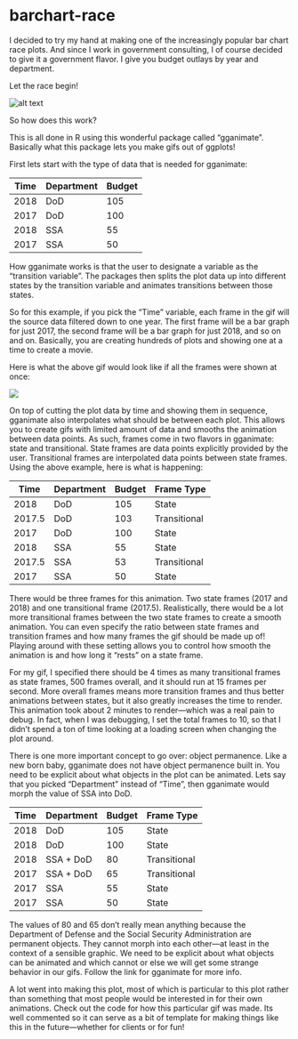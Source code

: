 # barchart-race
I decided to try my hand at making one of the increasingly popular bar chart race plots. And since I work in government consulting, I of course decided to give it a government flavor. I give you budget outlays by year and department.

Let the race begin!

![alt text](https://github.com/corydonbaylor/barchart-race/blob/master/final.gif?raw=true)

So how does this work?

This is all done in R using this wonderful package called “gganimate”. Basically what this package lets you make gifs out of ggplots!

First lets start with the type of data that is needed for gganimate:

| Time | Department | Budget |
|------|------------|--------|
| 2018 | DoD        | 105    |
| 2017 | DoD        | 100    |
| 2018 | SSA        | 55     |
| 2017 | SSA        | 50     |

How gganimate works is that the user to designate a variable as the “transition variable”. The packages then splits the plot data up into different states by the transition variable and animates transitions between those states. 

So for this example, if you pick the “Time” variable, each frame in the gif will the source data filtered down to one year. The first frame will be a bar graph for just 2017, the second frame will be a bar graph for just 2018, and so on and on. Basically, you are creating hundreds of plots and showing one at a time to create a movie.

Here is what the above gif would look like if all the frames were shown at once:

![](https://github.com/corydonbaylor/barchart-race/blob/master/all-together.jpg)

On top of cutting the plot data by time and showing them in sequence, gganimate also interpolates what should be between each plot. This allows you to create gifs with limited amount of data and smooths the animation between data points. As such, frames come in two flavors in gganimate: state and transitional. State frames are data points explicitly provided by the user. Transitional frames are interpolated data points between state frames. Using the above example, here is what is happening:

| Time | Department | Budget | Frame Type |
|------|------------|--------|------------|
| 2018 | DoD        | 105    | State |
| 2017.5 | DoD        | 103    | Transitional |
| 2017 | DoD        | 100    | State |
| 2018 | SSA        | 55     | State |
| 2017.5 | SSA        | 53     | Transitional |
| 2017 | SSA        | 50     | State |

There would be three frames for this animation. Two state frames (2017 and 2018) and one transitional frame (2017.5). Realistically, there would be a lot more transitional frames between the two state frames to create a smooth animation. You can even specify the ratio between state frames and transition frames and how many frames the gif should be made up of! Playing around with these setting allows you to control how smooth the animation is and how long it “rests” on a state frame. 

For my gif, I specified there should be 4 times as many transitional frames as state frames, 500 frames overall, and it should run at 15 frames per second. More overall frames means more transition frames and thus better animations between states, but it also greatly increases the time to render. This animation took about 2 minutes to render—which was a real pain to debug. In fact, when I was debugging, I set the total frames to 10, so that I didn’t spend a ton of time looking at a loading screen when changing the plot around.

There is one more important concept to go over: object permanence. Like a new born baby, gganimate does not have object permanence built in. You need to be explicit about what objects in the plot can be animated. Lets say that you picked “Department” instead of “Time”, then gganimate would morph the value of SSA into DoD. 

| Time | Department | Budget | Frame Type |
|------|------------|--------|------------|
| 2018 | DoD        | 105    | State |
| 2018 | DoD        | 100    | State |
| 2018 | SSA + DoD        | 80    | Transitional |
| 2017 | SSA + DoD       | 65     | Transitional |
| 2017 | SSA        | 55     | State |
| 2017 | SSA        | 50     | State |

The values of 80 and 65 don’t really mean anything because the Department of Defense and the Social Security Administration are permanent objects. They cannot morph into each other—at least in the context of a sensible graphic. We need to be explicit about what objects can be animated and which cannot or else we will get some strange behavior in our gifs. Follow the link for gganimate for more info. 

A lot went into making this plot, most of which is particular to this plot rather than something that most people would be interested in for their own animations. Check out the code for how this particular gif was made. Its well commented so it can serve as a bit of template for making things like this in the future—whether for clients or for fun! 
